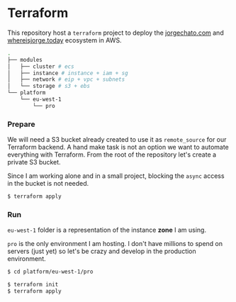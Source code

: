 # Terraform

This repository host a `terraform` project to deploy the
[jorgechato.com](https://jorgechato.com) and
[whereisjorge.today](https://whereisjorge.today) ecosystem in AWS.

```zsh
.
├── modules
│   ├── cluster # ecs
│   ├── instance # instance + iam + sg
│   ├── network # eip + vpc + subnets
│   └── storage # s3 + ebs
└── platform
    └── eu-west-1
        └── pro
```

### Prepare

We will need a S3 bucket already created to use it as `remote_source` for our
Terraform backend. A hand make task is not an option we want to automate
everything with Terraform. From the root of the repository let's create
a private S3 bucket.

Since I am working alone and in a small project, blocking the `async` access in
the bucket is not needed.

```zsh
$ terraform apply
```

### Run

`eu-west-1` folder is a representation of the instance **zone** I am using.

`pro` is the only environment I am hosting. I don't have millions to spend on
servers (just yet) so let's be crazy and develop in the production environment.

```zsh
$ cd platform/eu-west-1/pro

$ terraform init
$ terraform apply
```

